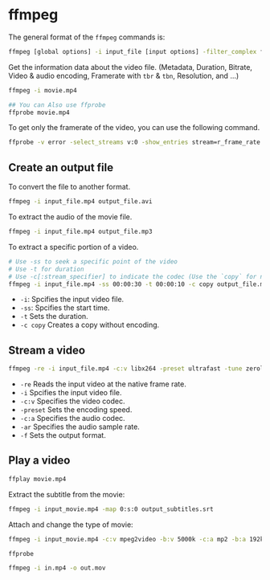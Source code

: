 # ffmpeg

The general format of the `ffmpeg` commands is:

```bash
ffmpeg [global options] -i input_file [input options] -filter_complex filter_graph [output options] output_file
```

Get the information data about the video file. (Metadata, Duration, Bitrate, Video & audio encoding, Framerate with `tbr` & `tbn`, Resolution, and ...)

```bash
ffmpeg -i movie.mp4

## You can Also use ffprobe
ffprobe movie.mp4
```

To get only the framerate of the video, you can use the following command.

```bash
ffprobe -v error -select_streams v:0 -show_entries stream=r_frame_rate -of default=noprint_wrappers=1:nokey=1 <input_file>
```

## Create an output file

To convert the file to another format.

```bash
ffmpeg -i input_file.mp4 output_file.avi
```

To extract the audio of the movie file.

```bash
ffmpeg -i input_file.mp4 output_file.mp3
```

To extract a specific portion of a video.

```bash
# Use -ss to seek a specific point of the video
# Use -t for duration
# Use -c[:stream_specifier] to indicate the codec (Use the `copy` for no re-encoding)
ffmpeg -i input_file.mp4 -ss 00:00:30 -t 00:00:10 -c copy output_file.mp4
```

- `-i`: Spcifies the input video file. 
- `-ss`: Spcifies the start time.
- `-t` Sets the duration.
- `-c copy` Creates a copy without encoding.

## Stream a video 

```bash
ffmpeg -re -i input_file.mp4 -c:v libx264 -preset ultrafast -tune zerolatency -c:a aac -ar 44100 -f flv rtmp://streaming_server_address/application/stream_key
```

- `-re` Reads the input video at the native frame rate.
- `-i` Spcifies the input video file. 
- `-c:v` Specifies the video codec.
- `-preset` Sets the encoding speed.
- `-c:a` Specifies the audio codec.
- `-ar` Specifies the audio sample rate.
- `-f` Sets the output format.

## Play a video

```bash
ffplay movie.mp4
```

Extract the subtitle from the movie:

```bash
ffmpeg -i input_movie.mp4 -map 0:s:0 output_subtitles.srt
```

Attach and change the type of movie:

```bash
ffmpeg -i input_movie.mp4 -c:v mpeg2video -b:v 5000k -c:a mp2 -b:a 192k -s 720x480 -aspect 4:3 -vf "subtitles=input_subtitles.srt" output_movie.mpg
```


```bash
ffprobe
```

```bash
ffmpeg -i in.mp4 -o out.mov
```

